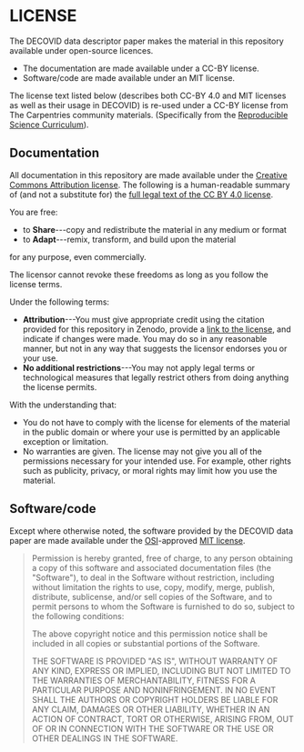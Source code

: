 # LICENSE

The DECOVID data descriptor paper makes the material in this repository available under open-source licences.

* The documentation are made available under a CC-BY license.
* Software/code are made available under an MIT license.

The license text listed below (describes both CC-BY 4.0 and MIT licenses as well as their usage in DECOVID) is re-used under a CC-BY license from The Carpentries community materials.
(Specifically from the [Reproducible Science Curriculum](https://github.com/Reproducible-Science-Curriculum/sharing-RR-Jupyter/blob/gh-pages/LICENSE.md)).

## Documentation

All documentation in this repository are made available under the [Creative Commons Attribution license](https://creativecommons.org/licenses/by/4.0/).
The following is a human-readable summary of (and not a substitute for) the [full legal text of the CC BY 4.0 license](https://creativecommons.org/licenses/by/4.0/legalcode).

You are free:

* to **Share**---copy and redistribute the material in any medium or format
* to **Adapt**---remix, transform, and build upon the material

for any purpose, even commercially.

The licensor cannot revoke these freedoms as long as you follow the license terms.

Under the following terms:

* **Attribution**---You must give appropriate credit using the citation provided for this repository in Zenodo, provide a [link to the license](https://creativecommons.org/licenses/by/4.0/), and indicate if changes were made.
  You may do so in any reasonable manner, but not in any way that suggests the licensor endorses you or your use.
* **No additional restrictions**---You may not apply legal terms or technological measures that legally restrict others from doing
anything the license permits.
  
With the understanding that:

* You do not have to comply with the license for elements of the material in the public domain or where your use is permitted by an
  applicable exception or limitation.
* No warranties are given. The license may not give you all of the permissions necessary for your intended use.
  For example, other rights such as publicity, privacy, or moral rights may limit how you use the material.

## Software/code

Except where otherwise noted, the software provided by the DECOVID data paper are made available under the [OSI](https://opensource.org/)-approved [MIT license](https://opensource.org/licenses/mit-license.html).

> Permission is hereby granted, free of charge, to any person obtaining
> a copy of this software and associated documentation files (the
> "Software"), to deal in the Software without restriction, including
> without limitation the rights to use, copy, modify, merge, publish,
> distribute, sublicense, and/or sell copies of the Software, and to
> permit persons to whom the Software is furnished to do so, subject to
> the following conditions:
>
> The above copyright notice and this permission notice shall be
> included in all copies or substantial portions of the Software.
> 
> THE SOFTWARE IS PROVIDED "AS IS", WITHOUT WARRANTY OF ANY KIND,
> EXPRESS OR IMPLIED, INCLUDING BUT NOT LIMITED TO THE WARRANTIES OF
> MERCHANTABILITY, FITNESS FOR A PARTICULAR PURPOSE AND
> NONINFRINGEMENT. IN NO EVENT SHALL THE AUTHORS OR COPYRIGHT HOLDERS BE
> LIABLE FOR ANY CLAIM, DAMAGES OR OTHER LIABILITY, WHETHER IN AN ACTION
> OF CONTRACT, TORT OR OTHERWISE, ARISING FROM, OUT OF OR IN CONNECTION
> WITH THE SOFTWARE OR THE USE OR OTHER DEALINGS IN THE SOFTWARE.

